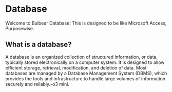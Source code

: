 # Database
Welcome to Bulbear Database! This is designed to be like Microsoft Access, Purposewise.
## What is a database?
A database is an organized collection of structured information, or data, typically stored electronically on a computer system. It is designed to allow efficient storage, retrieval, modification, and deletion of data. Most databases are managed by a Database Management System (DBMS), which provides the tools and infrastructure to handle large volumes of information securely and reliably.-o3 mini.
